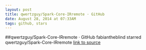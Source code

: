 ```yaml
---
layout: post
title: qwertzguy/Spark-Core-IRremote · GitHub
date: August 28, 2014 at 07:33AM
tags: github, stars
---
```

##qwertzguy/Spark-Core-IRremote · GitHub
fabiantheblind starred qwertzguy/Spark-Core-IRremote
[link to source](http://ift.tt/1lgJsS9) 
